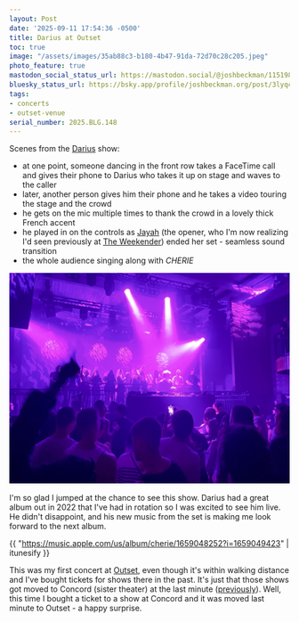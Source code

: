 ```yaml
---
layout: Post
date: '2025-09-11 17:54:36 -0500'
title: Darius at Outset
toc: true
image: "/assets/images/35ab88c3-b180-4b47-91da-72d70c28c205.jpeg"
photo_feature: true
mastodon_social_status_url: https://mastodon.social/@joshbeckman/115198195963404927
bluesky_status_url: https://bsky.app/profile/joshbeckman.org/post/3lyqcuo57pl2c
tags:
- concerts
- outset-venue
serial_number: 2025.BLG.148
---
```

Scenes from the [Darius](https://www.francerocks.com/artist/darius/) show:
- at one point, someone dancing in the front row takes a FaceTime call and gives their phone to Darius who takes it up on stage and waves to the caller
- later, another person gives him their phone and he takes a video touring the stage and the crowd
- he gets on the mic multiple times to thank the crowd in a lovely thick French accent
- he played in on the controls as [Jayah](https://www.instagram.com/jayahhasson/?hl=en) (the opener, who I'm now realizing I'd seen previously at [The Weekender](https://www.joshbeckman.org/blog/attending/jungle-and-drama-at-the-july-fourth-weekender)) ended her set - seamless sound transition
- the whole audience singing along with _CHERIE_

![Darius at Outset](/assets/images/35ab88c3-b180-4b47-91da-72d70c28c205.jpeg)

I'm so glad I jumped at the chance to see this show. Darius had a great album out in 2022 that I've had in rotation so I was excited to see him live. He didn't disappoint, and his new music from the set is making me look forward to the next album.

{{ "https://music.apple.com/us/album/cherie/1659048252?i=1659049423" | itunesify }}

This was my first concert at [Outset](https://outsetlive.com/), even though it's within walking distance and I've bought tickets for shows there in the past. It's just that those shows got moved to Concord (sister theater) at the last minute ([previously](https://www.joshbeckman.org/blog/attending/bonobo-at-concord)). Well, this time I bought a ticket to a show at Concord and it was moved last minute to Outset - a happy surprise. 
